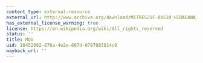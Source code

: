 ```yaml
---
content_type: external-resource
external_url: http://www.archive.org/download/MITRES21F.01S10_HIRAGANA_EXERCISES/4b3.mov
has_external_license_warning: true
license: https://en.wikipedia.org/wiki/All_rights_reserved
status: ''
title: MOV
uid: 10452982-876a-4e2e-807d-0787883814c0
wayback_url: ''
---
```


